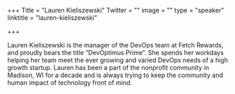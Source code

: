 +++
Title = "Lauren Kieliszewski"
Twitter = ""
image = ""
type = "speaker"
linktitle = "lauren-kieliszewski"

+++

Lauren Kieliszewski is the manager of the DevOps team at Fetch Rewards, and proudly bears the title “DevOptimus Prime”. She spends her workdays helping her team meet the ever growing and varied DevOps needs of a high growth startup. Lauren has been a part of the nonprofit community in Madison, WI for a decade and is always trying to keep the community and human impact of technology front of mind.